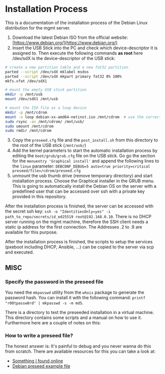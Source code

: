 # Installation Process

This is a documentation of the installation process of the Debian Linux distribution for the mgmt server.

1. Download the latest Debian ISO from the official website: [https://www.debian.org/](https://www.debian.org/)
2. Insert the USB Stick into the PC and check which device-descriptor it is assigned to. Then execute the following commands **as root** here /dev/sdX is the device-descriptor of the USB stick:
```bash
# create a new partition table and a new fat32 partition 
parted --script /dev/sdX mklabel msdos
parted --script /dev/sdX mkpart primary fat32 0% 100%
mkfs.vfat /dev/sdX1

# mount the empty USB stick partition
mkdir -p /mnt/usb
mount /dev/sdX1 /mnt/usb

# mount the ISO file as a loop device
mkdir -p /mnt/cdrom
mount -o loop debian-xx-amd64-netinst.iso /mnt/cdrom  # use the correct path to the ISO file
sudo rsync -av /mnt/cdrom/ /mnt/usb/
sudo umount /mnt/cdrom
sudo rmdir /mnt/cdrom
````
3. Copy the `preseed.cfg` file and the `post_install.sh` from this directory to the root of the USB stick (`/mnt/usb/`)
4. Add the kernel parameters to start the automatic installation process by editing the `boot/grub/grub.cfg` file on the USB stick. Go go the section for the `menuentry 'Graphical install'` and append the following lines to the `linux` parameter: `DEBCONF_DEBUG=5 auto=true priority=critical preseed/file=/cdrom/preseed.cfg`
5. unmount the usb thumb drive (remove temporary directory) and start installation process. Choose the Graphical installer in the GRUB menu. This is going to automatically install the Debian OS on the server with a predefined user that can be accessed over ssh with a private key provided in this repository.

After the installation process is finished, the server can be accessed with the secret ssh key: `ssh -o "IdentitiesOnly=yes" -i path_to_repo/secrets/id_ed25519 root@192.168.0.10`. There is no DHCP server running on the mgmt machine, therefore the SSH client needs a static ip address for the first connection. The Addresses .2 to .9 are available for this purpose.

After the installation process is finished, the scripts to setup the services (pxeboot including DHCP, Ansible, ...) can be copied to the server via scp and executed.


## MISC

### Specify the password in the preseed file

You need the `mkpasswd` utility from the `whois` package to generate the password hash. You can install it with the following command: `printf "r00tpassw0rd" | mkpasswd -s -m md5`.

There is a directory to test the preseeded installation in a virtual machine. This directory contains some scripts and a manual on how to use it. Furthermore here are a couple of notes on this:

### How to write a preseed file?

The honest answer is: It's painful to debug and you never wanna do this from scratch. There are available resources for this you can take a look at:
- [Something I found online](https://r-pufky.github.io/docs/docs/operating-systems/ubuntu/preseed/create-preseed-file.html)
- [Debian preseed example file](https://www.debian.org/releases/stable/example-preseed.txt)
